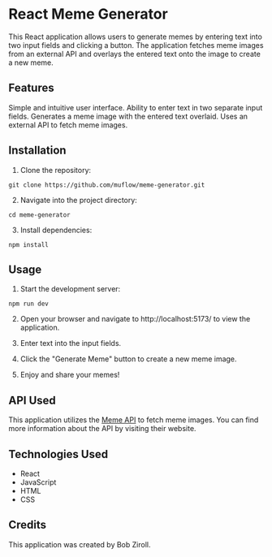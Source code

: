 # React Meme Generator

This React application allows users to generate memes by entering text into two input fields and clicking a button. The application fetches meme images from an external API and overlays the entered text onto the image to create a new meme.

## Features

Simple and intuitive user interface.
Ability to enter text in two separate input fields.
Generates a meme image with the entered text overlaid.
Uses an external API to fetch meme images.

## Installation

1. Clone the repository:

```
git clone https://github.com/muflow/meme-generator.git
```

2. Navigate into the project directory:

```
cd meme-generator
```

3. Install dependencies:

```
npm install
```

## Usage

1. Start the development server:

```
npm run dev
```

2. Open your browser and navigate to http://localhost:5173/ to view the application.

3. Enter text into the input fields.

4. Click the "Generate Meme" button to create a new meme image.

5. Enjoy and share your memes!

## API Used

This application utilizes the [Meme API](https://api.imgflip.com/get_memes) to fetch meme images. You can find more information about the API by visiting their website.

## Technologies Used

- React
- JavaScript
- HTML
- CSS

## Credits

This application was created by Bob Ziroll.
